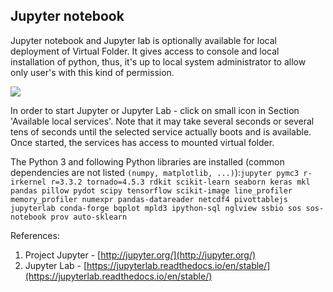 ## Jupyter notebook

Jupyter notebook and Jupyter lab is optionally available for local deployment of Virtual Folder. It gives access to console and local installation of python, thus, it's up to local system administrator to allow only user's with this kind of permission.

![](../../.gitbook/assets/2018-09-07_13-26-18.gif)

In order to start Jupyter or Jupyter Lab - click on small icon in Section 'Available local services'. Note that it may take several seconds or several tens of seconds until the selected service actually boots and is available. Once started, the services has access to mounted virtual folder. 

The Python 3 and following Python libraries are installed \(common dependencies are not listed `(numpy, matplotlib, ...)`\):`jupyter pymc3 r-irkernel r=3.3.2 tornado=4.5.3 rdkit scikit-learn seaborn keras mkl pandas pillow pydot scipy tensorflow scikit-image line_profiler memory_profiler numexpr pandas-datareader netcdf4 pivottablejs jupyterlab conda-forge bqplot mpld3 ipython-sql nglview ssbio sos sos-notebook prov auto-sklearn`

References:
1. Project Jupyter - [http://jupyter.org/](http://jupyter.org/)
2. Jupyter Lab - [https://jupyterlab.readthedocs.io/en/stable/](https://jupyterlab.readthedocs.io/en/stable/)




